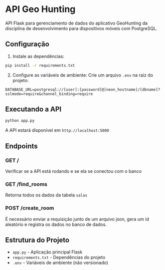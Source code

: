 # API Geo Hunting

API Flask para gerenciamento de dados do aplicativo GeoHunting da disciplina de desenvolvimento para dispositivos móveis com PostgreSQL.

## Configuração

1. Instale as dependências:
```bash
pip install -r requirements.txt
```

2. Configure as variáveis de ambiente:
Crie um arquivo `.env` na raiz do projeto:
```env
DATABASE_URL=postgresql://[user]:[password]@[neon_hostname]/[dbname]?sslmode=require&channel_binding=require
```

## Executando a API

```bash
python app.py
```

A API estará disponível em `http://localhost:5000`

## Endpoints

### GET /
Verificar se a API está rodando e se ela se conectou com o banco

### GET /find_rooms
Retorna todos os dados da tabela `salas`

### POST /create_room
É necessário enviar a requisição junto de um arquivo json, gera um id aleatório e registra os dados no banco de dados.

## Estrutura do Projeto

- `app.py` - Aplicação principal Flask
- `requirements.txt` - Dependências do projeto
- `.env` - Variáveis de ambiente (não versionado)